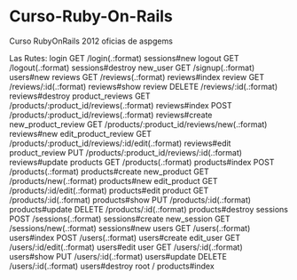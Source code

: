 Curso-Ruby-On-Rails
===================

Curso RubyOnRails 2012 oficias de aspgems

Las Rutes:
              login GET    /login(.:format)                                 sessions#new
             logout GET    /logout(.:format)                                sessions#destroy
           new_user GET    /signup(.:format)                                users#new
            reviews GET    /reviews(.:format)                               reviews#index
             review GET    /reviews/:id(.:format)                           reviews#show
             review DELETE /reviews/:id(.:format)                           reviews#destroy
    product_reviews GET    /products/:product_id/reviews(.:format)          reviews#index
                    POST   /products/:product_id/reviews(.:format)          reviews#create
 new_product_review GET    /products/:product_id/reviews/new(.:format)      reviews#new
edit_product_review GET    /products/:product_id/reviews/:id/edit(.:format) reviews#edit
     product_review PUT    /products/:product_id/reviews/:id(.:format)      reviews#update
           products GET    /products(.:format)                              products#index
                    POST   /products(.:format)                              products#create
        new_product GET    /products/new(.:format)                          products#new
       edit_product GET    /products/:id/edit(.:format)                     products#edit
            product GET    /products/:id(.:format)                          products#show
                    PUT    /products/:id(.:format)                          products#update
                    DELETE /products/:id(.:format)                          products#destroy
           sessions POST   /sessions(.:format)                              sessions#create
        new_session GET    /sessions/new(.:format)                          sessions#new
              users GET    /users(.:format)                                 users#index
                    POST   /users(.:format)                                 users#create
          edit_user GET    /users/:id/edit(.:format)                        users#edit
               user GET    /users/:id(.:format)                             users#show
                    PUT    /users/:id(.:format)                             users#update
                    DELETE /users/:id(.:format)                             users#destroy
               root        /                                                products#index

